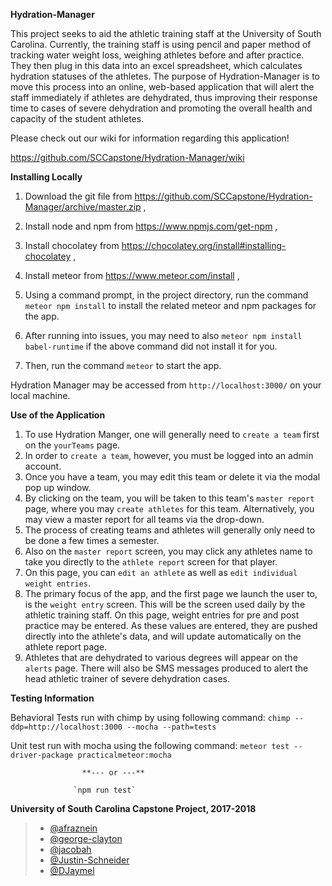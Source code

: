 **Hydration-Manager**

This project seeks to aid the athletic training staff at the University of South Carolina.
Currently, the training staff is using pencil and paper method of tracking water weight loss, weighing athletes before and after practice.
They then plug in this data into an excel spreadsheet, which calculates hydration statuses of the athletes.
The purpose of Hydration-Manager is to move this process into an online, web-based application that will alert the staff immediately if athletes are dehydrated,
thus improving their response time to cases of severe dehydration and promoting the overall health and capacity of the student athletes.

Please check out our wiki for information regarding this application!

https://github.com/SCCapstone/Hydration-Manager/wiki

**Installing Locally**

1. Download the git file from https://github.com/SCCapstone/Hydration-Manager/archive/master.zip ,
2. Install node and npm from https://www.npmjs.com/get-npm ,
3. Install chocolatey from https://chocolatey.org/install#installing-chocolatey ,
4. Install meteor from https://www.meteor.com/install ,

5. Using a command prompt, in the project directory, run the command `meteor npm install` to install the related meteor and npm packages for the app.
6.  After running into issues, you may need to also `meteor npm install babel-runtime` if the above command did not install it for you.
7. Then, run the command `meteor` to start the app.

Hydration Manager may be accessed from `http://localhost:3000/` on your local machine.

**Use of the Application**

1. To use Hydration Manger, one will generally need to `create a team` first on the `yourTeams` page.
2. In order to `create a team`, however, you must be logged into an admin account.
3. Once you have a team, you may edit this team or delete it via the modal pop up window. 
4. By clicking on the team, you will be taken to this team's `master report` page, 
where you may `create athletes` for this team. Alternatively, you may view a master report for all teams via the drop-down.
5. The process of creating teams and athletes will generally only need to be done a few times a semester.
6. Also on the `master report` screen, 
you may click any athletes name to take you directly to the `athlete report` screen for that player. 
7. On this page, you can `edit an athlete` as well as `edit individual weight entries`.
8. The primary focus of the app, and the first page we launch the user to, is the `weight entry` screen. This will be the screen used daily by the athletic training staff.
On this page, weight entries for pre and post practice may be entered. As these values are entered, they are pushed directly into the athlete's data, and will update automatically on the athlete report page.
9. Athletes that are dehydrated to various degrees will appear on the `alerts` page. There will also be SMS messages produced to alert the head athletic trainer of severe dehydration cases.




**Testing Information**

Behavioral Tests run with chimp by using following command:
`chimp --ddp=http://localhost:3000 --mocha --path=tests`

Unit test run with mocha using the following command:
`meteor test --driver-package practicalmeteor:mocha`

                    **--- or ---**

                  `npm run test`

**University of South Carolina Capstone Project, 2017-2018**
> * [@afraznein](https://github.com/afraznein)
> * [@george-clayton](https://github.com/george-clayton)
> * [@jacobah](https://github.com/jacobah)
> * [@Justin-Schneider](https://github.com/Justin-Schneider)
> * [@DJaymel](https://github.com/DJaymel)
